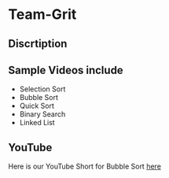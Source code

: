 # Team-Grit

## Discrtiption

## Sample Videos include 
- Selection Sort
- Bubble Sort
- Quick Sort
- Binary Search
- Linked List

## YouTube 
Here is our YouTube Short for Bubble Sort [here](https://youtube.com/shorts/91o4WY-JDfY?si=vxQgvQ0D6N-hqeVh)
